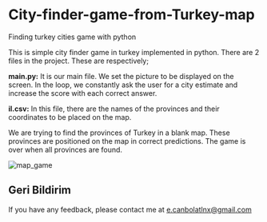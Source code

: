 # City-finder-game-from-Turkey-map
Finding turkey cities game with python

This is simple city finder game in turkey implemented in python. There are 2 files in the project. These are respectively;  

**main.py:** It is our main file. We set the picture to be displayed on the screen. In the loop, we constantly ask the user for a city estimate and increase the score with each correct answer.  

**il.csv:** In this file, there are the names of the provinces and their coordinates to be placed on the map.  

We are trying to find the provinces of Turkey in a blank map. These provinces are positioned on the map in correct predictions. The game is over when all provinces are found.

![map_game](https://github.com/efecnblt/City-finder-game-from-Turkey-map/blob/main/turkey_map.gif?raw=true)

## Geri Bildirim

If you have any feedback, please contact me at e.canbolatlnx@gmail.com
